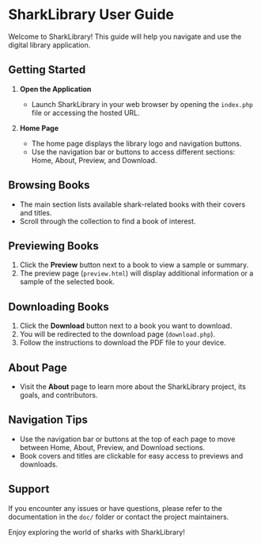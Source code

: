 # SharkLibrary User Guide

Welcome to SharkLibrary! This guide will help you navigate and use the digital library application.

## Getting Started

1. **Open the Application**
   - Launch SharkLibrary in your web browser by opening the `index.php` file or accessing the hosted URL.

2. **Home Page**
   - The home page displays the library logo and navigation buttons.
   - Use the navigation bar or buttons to access different sections: Home, About, Preview, and Download.

## Browsing Books

- The main section lists available shark-related books with their covers and titles.
- Scroll through the collection to find a book of interest.

## Previewing Books

1. Click the **Preview** button next to a book to view a sample or summary.
2. The preview page (`preview.html`) will display additional information or a sample of the selected book.

## Downloading Books

1. Click the **Download** button next to a book you want to download.
2. You will be redirected to the download page (`download.php`).
3. Follow the instructions to download the PDF file to your device.

## About Page

- Visit the **About** page to learn more about the SharkLibrary project, its goals, and contributors.

## Navigation Tips

- Use the navigation bar or buttons at the top of each page to move between Home, About, Preview, and Download sections.
- Book covers and titles are clickable for easy access to previews and downloads.

## Support

If you encounter any issues or have questions, please refer to the documentation in the `doc/` folder or contact the project maintainers.

Enjoy exploring the world of sharks with SharkLibrary!
